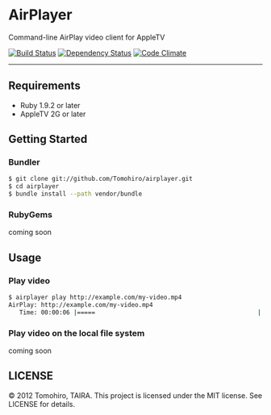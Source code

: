 AirPlayer
================================================================================

Command-line AirPlay video client for AppleTV

[![Build Status](https://secure.travis-ci.org/Tomohiro/airplayer.png)](https://secure.travis-ci.org/Tomohiro/airplayer)
[![Dependency Status](https://gemnasium.com/Tomohiro/airplayer.png)](https://gemnasium.com/Tomohiro/airplayer)
[![Code Climate](https://codeclimate.com/badge.png)](https://codeclimate.com/github/Tomohiro/airplayer)


---


Requirements
-------------------------------------------------------------------------------

- Ruby 1.9.2 or later
- AppleTV 2G or later


Getting Started
--------------------------------------------------------------------------------

### Bundler

```sh
$ git clone git://github.com/Tomohiro/airplayer.git
$ cd airplayer
$ bundle install --path vendor/bundle
```


### RubyGems

coming soon


Usage
--------------------------------------------------------------------------------

### Play video

```sh
$ airplayer play http://example.com/my-video.mp4
AirPlay: http://example.com/my-video.mp4
   Time: 00:00:06 |=====                                             | 13% Streaming
```

### Play video on the local file system

coming soon



LICENSE
--------------------------------------------------------------------------------

&copy; 2012 Tomohiro, TAIRA.
This project is licensed under the MIT license.
See LICENSE for details.
